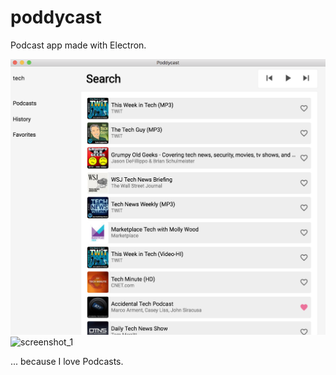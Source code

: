 # poddycast

Podcast app made with Electron.

![screenshot_1](img/poddycast_search.png)
![screenshot_1](img/poddycast-favorites.png)

... because I love Podcasts. 
